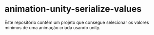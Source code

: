 # animation-unity-serialize-values
 Este repositório contém um projeto que consegue selecionar os valores mínimos de uma animação criada usando unity.
